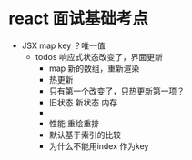 # react 面试基础考点

- JSX map key ？唯一值
    - todos 响应式状态改变了，界面更新
        - map 新的数组，重新渲染
        - 热更新
        - 只有第一个改变了，只热更新第一项？
        - 旧状态 新状态 内存
        - 
        - 性能
            重绘重排
        - 默认基于索引的比较
        - 为什么不能用index 作为key